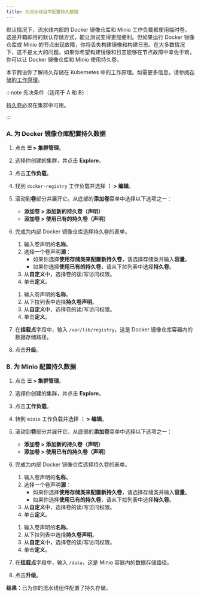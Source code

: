```yaml
---
title: 为流水线组件配置持久数据
---
```


默认情况下，流水线内部的 Docker 镜像仓库和 Minio 工作负载都使用临时卷。这是开箱即用的默认存储方式，能让测试变得更加便利。但如果运行 Docker 镜像仓库或 Minio 的节点出现故障，你将丢失构建镜像和构建日志。在大多数情况下，这不是太大的问题。如果你希望构建镜像和日志能够在节点故障中幸免于难，你可以让 Docker 镜像仓库和 Minio 使用持久卷。

本节假设你了解持久存储在 Kubernetes 中的工作原理。如需更多信息，请参阅[存储的工作原理](../../how-to-guides/new-user-guides/manage-clusters/create-kubernetes-persistent-storage/manage-persistent-storage/about-persistent-storage.md)。

:::note 先决条件（适用于 A 和 B）：

[持久卷](../../pages-for-subheaders/create-kubernetes-persistent-storage.md)必须在集群中可用。

:::

### A. 为 Docker 镜像仓库配置持久数据

1. 点击 **☰ > 集群管理**。
1. 选择你创建的集群，并点击 **Explore**。
1. 点击**工作负载**。

1. 找到 `docker-registry` 工作负载并选择 **⋮ > 编辑**。

1. 滚动到**卷**部分并展开它。从底部的**添加卷**菜单中选择以下选项之一：

   - **添加卷 > 添加新的持久卷（声明）**
   - **添加卷 > 使用已有的持久卷（声明）**

1. 完成为内部 Docker 镜像仓库选择持久卷的表单。
   <Tabs>
   <TabItem value="添加新的持久卷">

   1. 输入卷声明的**名称**。
   1. 选择一个卷声明**源**：
      - 如果你选择**使用存储类来配置新持久卷**，请选择存储类并输入**容量**。
      - 如果你选择**使用已有的持久卷**，请从下拉列表中选择**持久卷**。
   1. 从**自定义**中，选择卷的读/写访问权限。
   1. 单击**定义**。

   </TabItem>
   <TabItem value="使用已有的持久卷">

   1. 输入卷声明的**名称**。
   1. 从下拉列表中选择**持久卷声明**。
   1. 从**自定义**中，选择卷的读/写访问权限。
   1. 单击**定义**。

   </TabItem>
   </Tabs>

1. 在**挂载点**字段中，输入 `/var/lib/registry`，这是 Docker 镜像仓库容器内的数据存储路径。

1. 点击**升级**。

### B. 为 Minio 配置持久数据

1. 点击 **☰ > 集群管理**。
1. 选择你创建的集群，并点击 **Explore**。
1. 点击**工作负载**。
1. 转到 `minio` 工作负载并选择 **⋮ > 编辑**。

1. 滚动到**卷**部分并展开它。从底部的**添加卷**菜单中选择以下选项之一：

   - **添加卷 > 添加新的持久卷（声明）**
   - **添加卷 > 使用已有的持久卷（声明）**

1. 完成为内部 Docker 镜像仓库选择持久卷的表单。
   <Tabs>
   <TabItem value="添加新的持久卷">

   1. 输入卷声明的**名称**。
   1. 选择一个卷声明**源**：
      - 如果你选择**使用存储类来配置新持久卷**，请选择存储类并输入**容量**。
      - 如果你选择**使用已有的持久卷**，请从下拉列表中选择**持久卷**。
   1. 从**自定义**中，选择卷的读/写访问权限。
   1. 单击**定义**。

   </TabItem>
   <TabItem value="使用已有的持久卷">

   1. 输入卷声明的**名称**。
   1. 从下拉列表中选择**持久卷声明**。
   1. 从**自定义**中，选择卷的读/写访问权限。
   1. 单击**定义**。

   </TabItem>
   </Tabs>

1. 在**挂载点**字段中，输入 `/data`，这是 Minio 容器内的数据存储路径。

1. 点击**升级**。

**结果**：已为你的流水线组件配置了持久存储。
